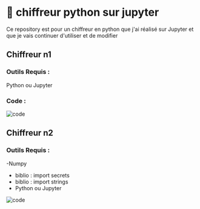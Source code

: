 <h1> 💾 chiffreur python sur jupyter</h1>

Ce repository est pour un chiffreur en python que j'ai réalisé sur Jupyter et que je vais continuer d'utiliser et de modifier



<h2> Chiffreur n1 </h2>

<h3>Outils Requis :</h3>

Python ou Jupyter

<h3>Code :</h3>

![code](https://github.com/user-attachments/assets/128e0302-8ebd-4d53-8886-3d912147f74b)

<h2> Chiffreur n2 </h2>

<h3>Outils Requis :</h3>

-Numpy
- biblio : import secrets
- biblio : import strings
- Python ou Jupyter

![code](https://github.com/user-attachments/assets/29c4f4b6-87e7-4955-bb10-3fb382b7ea46)

